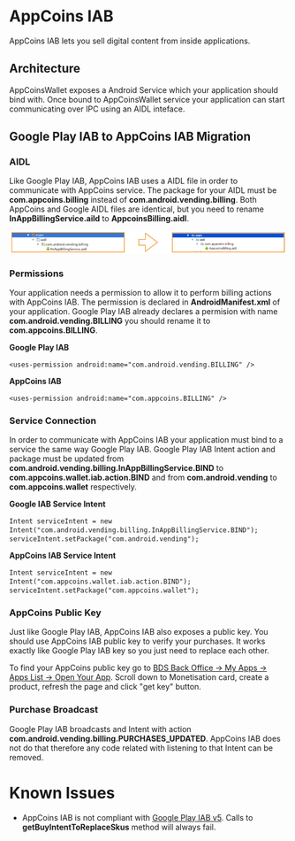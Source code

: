 # AppCoins IAB
AppCoins IAB lets you sell digital content from inside applications.


## Architecture
AppCoinsWallet exposes a Android Service which your application should bind with. Once bound to AppCoinsWallet service your application can start communicating over IPC using an AIDL inteface.

## Google Play IAB to AppCoins IAB Migration


### AIDL

Like Google Play IAB, AppCoins IAB uses a AIDL file in order to communicate with AppCoins service. The package for your AIDL must be **com.appcoins.billing** instead of **com.android.vending.billing**. Both AppCoins and Google AIDL files are identical, but you need to rename **InAppBillingService.aild** to **AppcoinsBilling.aidl**.

![Migration](docs/aidl-migration.png)

### Permissions

Your application needs a permission to allow it to perform billing actions with AppCoins IAB. The permission is declared in **AndroidManifest.xml** of your application. Google Play IAB already declares a permision with name **com.android.vending.BILLING** you should rename it to **com.appcoins.BILLING**.


**Google Play IAB**

	<uses-permission android:name="com.android.vending.BILLING" />

**AppCoins IAB**

	<uses-permission android:name="com.appcoins.BILLING" />

### Service Connection

In order to communicate with AppCoins IAB your application must bind to a service the same way Google Play IAB. Google Play IAB Intent action and package must be updated from **com.android.vending.billing.InAppBillingService.BIND** to **com.appcoins.wallet.iab.action.BIND** and from **com.android.vending** to **com.appcoins.wallet** respectively.


**Google IAB Service Intent**

	Intent serviceIntent = new Intent("com.android.vending.billing.InAppBillingService.BIND");
	serviceIntent.setPackage("com.android.vending");

**AppCoins IAB Service Intent**

	Intent serviceIntent = new Intent("com.appcoins.wallet.iab.action.BIND");
	serviceIntent.setPackage("com.appcoins.wallet");
	



### AppCoins Public Key

Just like Google Play IAB, AppCoins IAB also exposes a public key. You should use AppCoins IAB public key to verify your purchases. It works exactly like Google Play IAB key so you just need to replace each other.

To find your AppCoins public key go to [BDS Back Office -> My Apps -> Apps List -> Open Your App](https://developers-dev.blockchainds.com/myApps/appsList). Scroll down to Monetisation card, create a product, refresh the page and click "get key" button.


### Purchase Broadcast

Google Play IAB broadcasts and Intent with action **com.android.vending.billing.PURCHASES_UPDATED**. AppCoins IAB does not do that therefore any code related with listening to that Intent can be removed.


# Known Issues


* AppCoins IAB is not compliant with [Google Play IAB v5](https://developer.android.com/google/play/billing/versions.html). Calls to **getBuyIntentToReplaceSkus** method will always fail.
